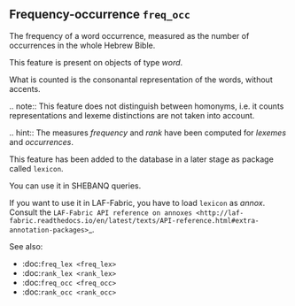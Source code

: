 Frequency-occurrence ``freq_occ``
-------------------------------------------------------------------------------
The frequency of a word occurrence, measured as the number of occurrences in the whole Hebrew Bible.

This feature is present on objects of type *word*.

What is counted is the consonantal representation of the words, without accents.

.. note::
    This feature does not distinguish between homonyms, i.e. it counts representations and lexeme distinctions
    are not taken into account.

.. hint::
    The measures *frequency* and *rank* have been computed for *lexemes* and *occurrences*.
    
This feature has been added to the database in a later stage as package called ``lexicon``.

You can use it in SHEBANQ queries.

If you want to use it in LAF-Fabric, you have to load ``lexicon`` as *annox*.
Consult the `LAF-Fabric API reference on annoxes <http://laf-fabric.readthedocs.io/en/latest/texts/API-reference.html#extra-annotation-packages>`_.

See also:
 
* :doc:`freq_lex <freq_lex>`
* :doc:`rank_lex <rank_lex>`
* :doc:`freq_occ <freq_occ>`
* :doc:`rank_occ <rank_occ>`

